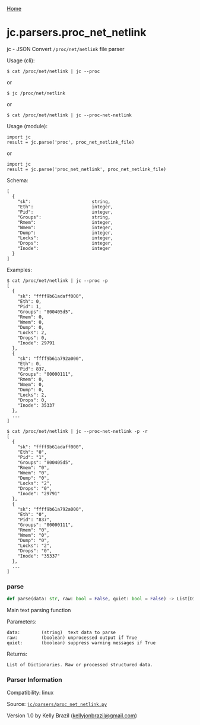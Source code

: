 [Home](https://kellyjonbrazil.github.io/jc/)
<a id="jc.parsers.proc_net_netlink"></a>

# jc.parsers.proc\_net\_netlink

jc - JSON Convert `/proc/net/netlink` file parser

Usage (cli):

    $ cat /proc/net/netlink | jc --proc

or

    $ jc /proc/net/netlink

or

    $ cat /proc/net/netlink | jc --proc-net-netlink

Usage (module):

    import jc
    result = jc.parse('proc', proc_net_netlink_file)

or

    import jc
    result = jc.parse('proc_net_netlink', proc_net_netlink_file)

Schema:

    [
      {
        "sk":                       string,
        "Eth":                      integer,
        "Pid":                      integer,
        "Groups":                   string,
        "Rmem":                     integer,
        "Wmem":                     integer,
        "Dump":                     integer,
        "Locks":                    integer,
        "Drops":                    integer,
        "Inode":                    integer
      }
    ]

Examples:

    $ cat /proc/net/netlink | jc --proc -p
    [
      {
        "sk": "ffff9b61adaff000",
        "Eth": 0,
        "Pid": 1,
        "Groups": "800405d5",
        "Rmem": 0,
        "Wmem": 0,
        "Dump": 0,
        "Locks": 2,
        "Drops": 0,
        "Inode": 29791
      },
      {
        "sk": "ffff9b61a792a000",
        "Eth": 0,
        "Pid": 837,
        "Groups": "00000111",
        "Rmem": 0,
        "Wmem": 0,
        "Dump": 0,
        "Locks": 2,
        "Drops": 0,
        "Inode": 35337
      },
      ...
    ]

    $ cat /proc/net/netlink | jc --proc-net-netlink -p -r
    [
      {
        "sk": "ffff9b61adaff000",
        "Eth": "0",
        "Pid": "1",
        "Groups": "800405d5",
        "Rmem": "0",
        "Wmem": "0",
        "Dump": "0",
        "Locks": "2",
        "Drops": "0",
        "Inode": "29791"
      },
      {
        "sk": "ffff9b61a792a000",
        "Eth": "0",
        "Pid": "837",
        "Groups": "00000111",
        "Rmem": "0",
        "Wmem": "0",
        "Dump": "0",
        "Locks": "2",
        "Drops": "0",
        "Inode": "35337"
      },
      ...
    ]

<a id="jc.parsers.proc_net_netlink.parse"></a>

### parse

```python
def parse(data: str, raw: bool = False, quiet: bool = False) -> List[Dict]
```

Main text parsing function

Parameters:

    data:        (string)  text data to parse
    raw:         (boolean) unprocessed output if True
    quiet:       (boolean) suppress warning messages if True

Returns:

    List of Dictionaries. Raw or processed structured data.

### Parser Information
Compatibility:  linux

Source: [`jc/parsers/proc_net_netlink.py`](https://github.com/kellyjonbrazil/jc/blob/master/jc/parsers/proc_net_netlink.py)

Version 1.0 by Kelly Brazil (kellyjonbrazil@gmail.com)
